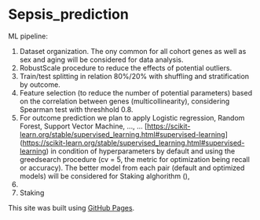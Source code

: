 # Sepsis_prediction

ML pipeline:
1. Dataset organization. The ony common for all cohort genes as well as sex and aging will be considered for data analysis.
2. RobustScale procedure to reduce the effects of potential outliers.
3. Train/test splitting in relation 80%/20% with shuffling and stratification by outcome.
4. Feature selection (to reduce the number of potential parameters) based on the correlation between genes (multicollinearity), considering Spearman test with threshhold 0.8. 
5. For outcome prediction we plan to apply Logistic regression, Random Forest, Support Vector Machine, ..., ... [https://scikit-learn.org/stable/supervised_learning.html#supervised-learning] (https://scikit-learn.org/stable/supervised_learning.html#supervised-learning) in condition of hyperparameters by default and using the greedsearch procedure (cv = 5, the metric for optimization being recall or accuracy). The better model from each pair (default and optimized models) will be considered for Staking alghorithm (), 
7.
8. Staking 


This site was built using [GitHub Pages](https://pages.github.com/).
